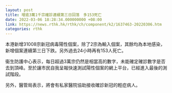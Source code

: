 ```yaml
---
layout: post
title: 增逾3萬1千宗確診連續第三日回落　多153死亡
date: 2022-03-06 18:28:34.000000000 +08:00
link: https://news.rthk.hk/rthk/ch/component/k2/1637463-20220306.htm
categories: rthk
---
```


本港新增31008宗新冠病毒陽性個案，除了2宗為輸入個案，其餘均為本地感染，新增個案連續第三日下跌。另外過去24小時再有153人死亡。

衞生防護中心表示，每日超過3萬宗仍然是相當高的數字，未能確定確診數字是否去到頂峰。至於讓巿民自我呈報快速測試陽性個案的網上平台，已經進入最後的測試階段。

另外，醫管局表示，將會有私家醫院協助接收確診新冠的輕症病人。
